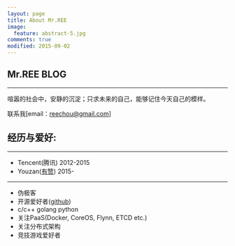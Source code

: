 ```yaml
---
layout: page
title: About Mr.REE 
image:
  feature: abstract-5.jpg
comments: true 
modified: 2015-09-02
---
```


## Mr.REE BLOG
***

喧嚣的社会中，安静的沉淀；只求未来的自己，能够记住今天自己的模样。

联系我[email：reechou@gmail.com]

## 经历与爱好:
***

- Tencent(腾讯) 2012-2015
- Youzan([有赞](www.youzan.com)) 2015-
***

- 伪极客
- 开源爱好者([github](www.github.com/reechou))
- c/c++ golang python
- 关注PaaS(Docker, CoreOS, Flynn, ETCD etc.)
- 关注分布式架构
- 竞技游戏爱好者

[^1]: Example: *domain.com/category-name/post-title*
